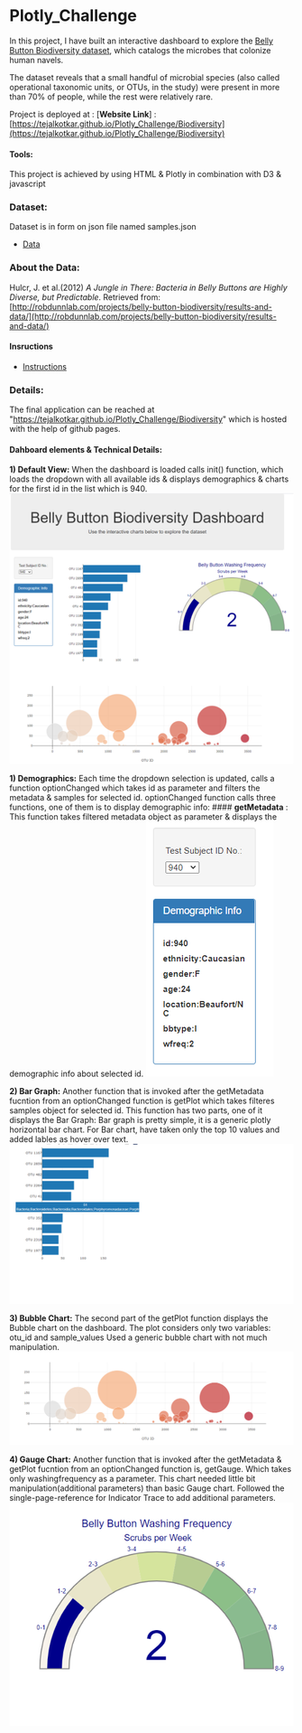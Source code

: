 # Plotly_Challenge

In this project, I have built an interactive dashboard to explore the [Belly Button Biodiversity dataset](http://robdunnlab.com/projects/belly-button-biodiversity/), which catalogs the microbes that colonize human navels.

The dataset reveals that a small handful of microbial species (also called operational taxonomic units, or OTUs, in the study) were present in more than 70% of people, while the rest were relatively rare.

Project is deployed at :
[**Website Link**] : [https://tejalkotkar.github.io/Plotly_Challenge/Biodiversity](https://tejalkotkar.github.io/Plotly_Challenge/Biodiversity)

#### Tools:
This project is achieved by using HTML & Plotly in combination with D3 & javascript


### Dataset:
Dataset is in form on json file named samples.json 
* [Data](Biodiversity/samples.json)

### About the Data:

Hulcr, J. et al.(2012) _A Jungle in There: Bacteria in Belly Buttons are Highly Diverse, but Predictable_. Retrieved from: [http://robdunnlab.com/projects/belly-button-biodiversity/results-and-data/](http://robdunnlab.com/projects/belly-button-biodiversity/results-and-data/)

#### Insructions 
* [Instructions](Instructions/Instructions.md)

### Details:
The final application can be reached at "https://tejalkotkar.github.io/Plotly_Challenge/Biodiversity" which is hosted with the help of github pages.

#### Dahboard elements & Technical Details:

**1) Default View:** 
   When the dashboard is loaded calls init() function, which loads the dropdown with all available ids & displays demographics & charts for the first id in the list which is 940. 
   ![Dashboard](Images/Dashboard.PNG)

**1) Demographics:**
    Each time the dropdown selection is updated, calls a function optionChanged which takes id as parameter and filters the metadata & samples for selected id.
    optionChanged function calls three functions, one of them is to display demographic info:
    #### **getMetadata** : This function takes filtered metadata object as parameter & displays the demographic info about selected id.
    ![Demographics](Images/Demographic_Info.PNG)


**2) Bar Graph:**
    Another function that is invoked after the getMetadata fucntion from an optionChanged function is getPlot which takes filteres samples object for selected id.
    This function has two parts, one of it displays the Bar Graph:
    Bar graph is pretty simple, it is a generic plotly horizontal bar chart.
    For Bar chart, have taken only the top 10 values and added lables as hover over text.
    ![Bar Graph](Images/Bar_Graph.PNG)

**3) Bubble Chart:**
    The second part of the getPlot function displays the Bubble chart on the dashboard. The plot considers only two variables: otu_id and sample_values
    Used a generic bubble chart with not much manipulation.
    ![Bubble Chart](Images/Bubble_chart.PNG)

**4) Gauge Chart:**
    Another function that is invoked after the getMetadata & getPlot fucntion from an optionChanged function is, getGauge. Which takes only washingfrequency as a parameter.
    This chart needed little bit manipulation(additional parameters) than basic Gauge chart. Followed the single-page-reference for Indicator Trace to add additional parameters.
    ![Gauge_Chart](Images/Gauge_Chart.PNG)
